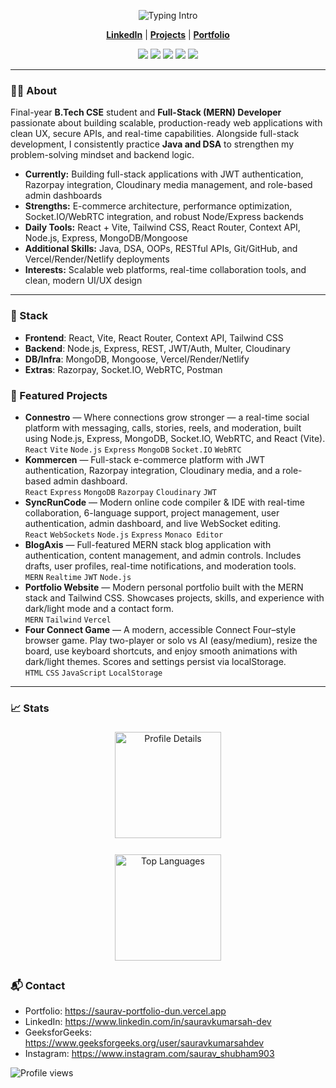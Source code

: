 <!-- Centered Hero -->
<p align="center">
  <img src="https://readme-typing-svg.demolab.com?font=Inter&weight=700&size=28&duration=2800&pause=1000&color=22D3EE&center=true&vCenter=true&width=800&lines=Hi%2C+I'm+Saurav+Kumar+Sah;Full-Stack+(MERN)+Developer;Passionate+about+clean+UI+%26+robust+APIs;Java+%26+DSA+for+strong+foundations" alt="Typing Intro" />
</p>



<p align="center">
  <a href="https://www.linkedin.com/in/sauravkumarsah-dev"><b>LinkedIn</b></a> |
  <a href="https://github.com/saurav-kumar-sah-dev?tab=repositories"><b>Projects</b></a> |
  <a href="https://saurav-portfolio-dun.vercel.app"><b>Portfolio</b></a> 
  
</p>

<p align="center">
  <img src="https://img.shields.io/badge/MERN-111827?style=for-the-badge&logo=mongodb&logoColor=4ade80" />
  <img src="https://img.shields.io/badge/React-111827?style=for-the-badge&logo=react&logoColor=61DAFB" />
  <img src="https://img.shields.io/badge/Node.js-111827?style=for-the-badge&logo=node.js&logoColor=6DA55F" />
  <img src="https://img.shields.io/badge/Tailwind-111827?style=for-the-badge&logo=tailwindcss&logoColor=38BDF8" />
  <img src="https://img.shields.io/badge/MongoDB-111827?style=for-the-badge&logo=mongodb&logoColor=4ade80" />
</p>

---

### 👨‍💻 About  
Final-year **B.Tech CSE** student and **Full-Stack (MERN) Developer** passionate about building scalable, production-ready web applications with clean UX, secure APIs, and real-time capabilities. Alongside full-stack development, I consistently practice **Java and DSA** to strengthen my problem-solving mindset and backend logic.

- **Currently:** Building full-stack applications with JWT authentication, Razorpay integration, Cloudinary media management, and role-based admin dashboards  
- **Strengths:** E-commerce architecture, performance optimization, Socket.IO/WebRTC integration, and robust Node/Express backends  
- **Daily Tools:** React + Vite, Tailwind CSS, React Router, Context API, Node.js, Express, MongoDB/Mongoose  
- **Additional Skills:** Java, DSA, OOPs, RESTful APIs, Git/GitHub, and Vercel/Render/Netlify deployments  
- **Interests:** Scalable web platforms, real-time collaboration tools, and clean, modern UI/UX design  

---



### 🧰 Stack
- **Frontend**: React, Vite, React Router, Context API, Tailwind CSS
- **Backend**: Node.js, Express, REST, JWT/Auth, Multer, Cloudinary
- **DB/Infra**: MongoDB, Mongoose, Vercel/Render/Netlify
- **Extras**: Razorpay, Socket.IO, WebRTC, Postman

### 🚀 Featured Projects  

- **Connestro** — Where connections grow stronger — a real-time social platform with messaging, calls, stories, reels, and moderation, built using Node.js, Express, MongoDB, Socket.IO, WebRTC, and React (Vite).  
  `React` `Vite` `Node.js` `Express` `MongoDB` `Socket.IO` `WebRTC`
- **Kommercen** — Full-stack e-commerce platform with JWT authentication, Razorpay integration, Cloudinary media, and a role-based admin dashboard.  
  `React` `Express` `MongoDB` `Razorpay` `Cloudinary` `JWT`
- **SyncRunCode** — Modern online code compiler & IDE with real-time collaboration, 6-language support, project management, user authentication, admin dashboard, and live WebSocket editing.  
  `React` `WebSockets` `Node.js` `Express` `Monaco Editor`
- **BlogAxis** — Full-featured MERN stack blog application with authentication, content management, and admin controls. Includes drafts, user profiles, real-time notifications, and moderation tools.  
  `MERN` `Realtime` `JWT` `Node.js`
- **Portfolio Website** — Modern personal portfolio built with the MERN stack and Tailwind CSS. Showcases projects, skills, and experience with dark/light mode and a contact form.  
  `MERN` `Tailwind` `Vercel`
- **Four Connect Game** — A modern, accessible Connect Four–style browser game. Play two-player or solo vs AI (easy/medium), resize the board, use keyboard shortcuts, and enjoy smooth animations with dark/light themes. Scores and settings persist via localStorage.  
  `HTML` `CSS` `JavaScript` `LocalStorage`

---

### 📈 Stats
<div align="center">

  <img 
    src="https://github-profile-summary-cards.vercel.app/api/cards/profile-details?username=saurav-kumar-sah-dev&theme=tokyonight" 
    alt="Profile Details" 
    height="170" 
    style="margin: 6px;"
  />

  <img 
    src="https://github-profile-summary-cards.vercel.app/api/cards/most-commit-language?username=saurav-kumar-sah-dev&theme=tokyonight" 
    alt="Top Languages" 
    height="170" 
    style="margin: 6px;"
  />

</div>



### 📬 Contact
- Portfolio: https://saurav-portfolio-dun.vercel.app
- LinkedIn: https://www.linkedin.com/in/sauravkumarsah-dev
- GeeksforGeeks: https://www.geeksforgeeks.org/user/sauravkumarsahdev
- Instagram: https://www.instagram.com/saurav_shubham903

<p align="left">
  <img src="https://komarev.com/ghpvc/?username=saurav-kumar-sah-dev&style=flat-square&color=0ea5e9" alt="Profile views" />
</p>
